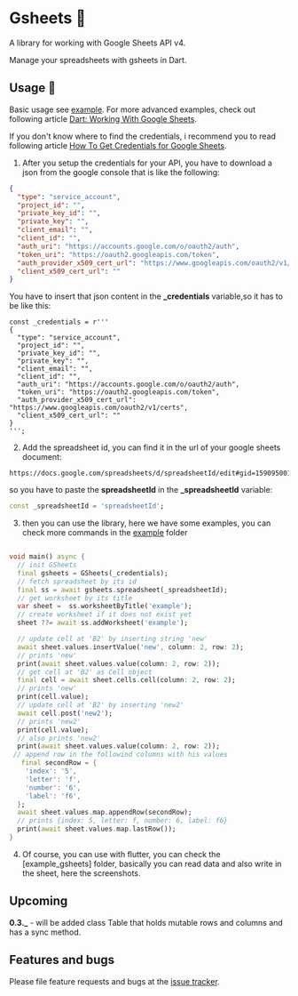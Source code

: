 # Gsheets :page_facing_up:

A library for working with Google Sheets API v4.

Manage your spreadsheets with gsheets in Dart.

## Usage :wrench:

Basic usage see [example][example]. For more advanced examples, check out following article [Dart: Working With Google Sheets][tutorial].

If you don't know where to find the credentials, i recommend you to read following article [How To Get Credentials for Google Sheets][credentials].

1. After you setup the credentials for your API, you have to download a json from the google console that is like the following:

```json
{
  "type": "service_account",
  "project_id": "",
  "private_key_id": "",
  "private_key": "",
  "client_email": "",
  "client_id": "",
  "auth_uri": "https://accounts.google.com/o/oauth2/auth",
  "token_uri": "https://oauth2.googleapis.com/token",
  "auth_provider_x509_cert_url": "https://www.googleapis.com/oauth2/v1/certs",
  "client_x509_cert_url": ""
}
```

You have to insert that json content in the **\_credentials** variable,so it has to be like this:

```
const _credentials = r'''
{
  "type": "service_account",
  "project_id": "",
  "private_key_id": "",
  "private_key": "",
  "client_email": "",
  "client_id": "",
  "auth_uri": "https://accounts.google.com/o/oauth2/auth",
  "token_uri": "https://oauth2.googleapis.com/token",
  "auth_provider_x509_cert_url": "https://www.googleapis.com/oauth2/v1/certs",
  "client_x509_cert_url": ""
}
''';
```

2. Add the spreadsheet id, you can find it in the url of your google sheets document:

```
https://docs.google.com/spreadsheets/d/spreadsheetId/edit#gid=1590950017
```

so you have to paste the **spreadsheetId** in the **\_spreadsheetId** variable:

```dart
const _spreadsheetId = 'spreadsheetId';
```

3. then you can use the library, here we have some examples, you can check more commands in the [example] folder

```dart

void main() async {
  // init GSheets
  final gsheets = GSheets(_credentials);
  // fetch spreadsheet by its id
  final ss = await gsheets.spreadsheet(_spreadsheetId);
  // get worksheet by its title
  var sheet =  ss.worksheetByTitle('example');
  // create worksheet if it does not exist yet
  sheet ??= await ss.addWorksheet('example');

  // update cell at 'B2' by inserting string 'new'
  await sheet.values.insertValue('new', column: 2, row: 2);
  // prints 'new'
  print(await sheet.values.value(column: 2, row: 2));
  // get cell at 'B2' as Cell object
  final cell = await sheet.cells.cell(column: 2, row: 2);
  // prints 'new'
  print(cell.value);
  // update cell at 'B2' by inserting 'new2'
  await cell.post('new2');
  // prints 'new2'
  print(cell.value);
  // also prints 'new2'
  print(await sheet.values.value(column: 2, row: 2));
 // append row in the followind columns with his values
   final secondRow = {
    'index': '5',
    'letter': 'f',
    'number': '6',
    'label': 'f6',
  };
  await sheet.values.map.appendRow(secondRow);
  // prints {index: 5, letter: f, number: 6, label: f6}
  print(await sheet.values.map.lastRow());
}
```

4. Of course, you can use with flutter, you can check the [example_gsheets] folder, basically you can read data and also write in the sheet, here the screenshots.

## Upcoming

**0.3.\_** - will be added class Table that holds mutable rows and columns and has a sync method.

## Features and bugs

Please file feature requests and bugs at the [issue tracker][tracker].

[tracker]: https://github.com/a-marenkov/gsheets/issues
[example]: https://pub.dev/packages/gsheets#-example-tab-
[credentials]: https://medium.com/@a.marenkov/how-to-get-credentials-for-google-sheets-456b7e88c430
[tutorial]: https://medium.com/@a.marenkov/dart-working-with-google-sheets-793ed322daa0
